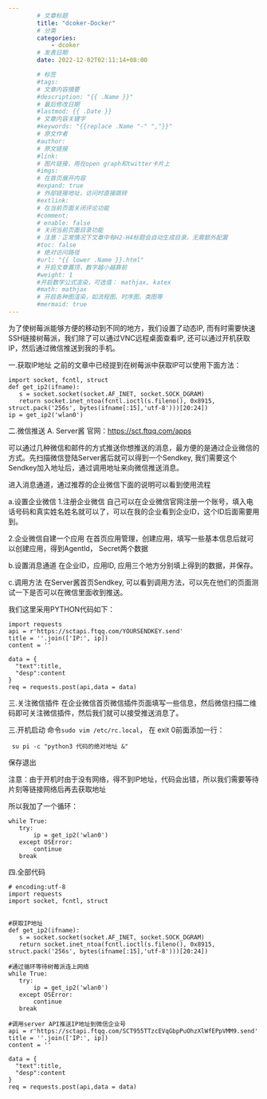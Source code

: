 ```yaml
---
        # 文章标题
        title: "dcoker-Docker"
        # 分类
        categories: 
            - dcoker
        # 发表日期
        date: 2022-12-02T02:11:14+08:00

        # 标签
        #tags:
        # 文章内容摘要
        #description: "{{ .Name }}" 
        # 最后修改日期
        #lastmod: {{ .Date }}
        # 文章内容关键字
        #keywords: "{{replace .Name "-" ","}}"
        # 原文作者
        #author:
        # 原文链接
        #link:
        # 图片链接，用在open graph和twitter卡片上
        #imgs:
        # 在首页展开内容
        #expand: true
        # 外部链接地址，访问时直接跳转
        #extlink:
        # 在当前页面关闭评论功能
        #comment:
        # enable: false
        # 关闭当前页面目录功能
        # 注意：正常情况下文章中有H2-H4标题会自动生成目录，无需额外配置
        #toc: false
        # 绝对访问路径
        #url: "{{ lower .Name }}.html"
        # 开启文章置顶，数字越小越靠前
        #weight: 1
        #开启数学公式渲染，可选值： mathjax, katex
        #math: mathjax
        # 开启各种图渲染，如流程图、时序图、类图等
        #mermaid: true
--- 
```


为了使树莓派能够方便的移动到不同的地方，我们设置了动态IP, 而有时需要快速SSH链接树莓派，我们除了可以通过VNC远程桌面查看IP, 还可以通过开机获取IP，然后通过微信推送到我的手机。

一.获取IP地址
之前的文章中已经提到在树莓派中获取IP可以使用下面方法：
```
import socket, fcntl, struct
def get_ip2(ifname):
   s = socket.socket(socket.AF_INET, socket.SOCK_DGRAM)
   return socket.inet_ntoa(fcntl.ioctl(s.fileno(), 0x8915, struct.pack('256s', bytes(ifname[:15],'utf-8')))[20:24])
ip = get_ip2('wlan0')
```
二.微信推送
A. Server酱
官网：https://sct.ftqq.com/apps

可以通过几种微信和邮件的方式推送你想推送的消息，最方便的是通过企业微信的方式。先扫描微信登陆Server酱后就可以得到一个Sendkey, 我们需要这个Sendkey加入地址后，通过调用地址来向微信推送消息。

进入消息通道，通过推荐的企业微信下面的说明可以看到使用流程

a.设置企业微信
1.注册企业微信
自己可以在企业微信官网注册一个账号，填入电话号码和真实姓名姓名就可以了，可以在我的企业看到企业ID，这个ID后面需要用到。

2.企业微信自建一个应用
在首页应用管理，创建应用，填写一些基本信息后就可以创建应用，得到AgentId， Secret两个数据

b.设置消息通道
在企业ID，应用ID, 应用三个地方分别填上得到的数据，并保存。

c.调用方法
在Server酱首页Sendkey, 可以看到调用方法，可以先在他们的页面测试一下是否可以在微信里面收到推送。

我们这里采用PYTHON代码如下：
```
import requests
api = r'https://sctapi.ftqq.com/YOURSENDKEY.send'
title = ''.join(['IP:', ip])
content = ''

data = {
  "text":title,
  "desp":content
}
req = requests.post(api,data = data)
```

三.关注微信插件
在企业微信首页微信插件页面填写一些信息，然后微信扫描二维码即可关注微信插件，然后我们就可以接受推送消息了。



三.开机启动
命令```sudo vim /etc/rc.local```， 在 exit 0前面添加一行：

``` su pi -c "python3 代码的绝对地址 &"```

保存退出

注意：由于开机时由于没有网络，得不到IP地址，代码会出错，所以我们需要等待片刻等链接网络后再去获取地址

所以我加了一个循环：
```
while True:
   try:
       ip = get_ip2('wlan0')
   except OSError:
       continue
   break
```
四.全部代码
```
# encoding:utf-8
import requests
import socket, fcntl, struct


#获取IP地址
def get_ip2(ifname):
   s = socket.socket(socket.AF_INET, socket.SOCK_DGRAM)
   return socket.inet_ntoa(fcntl.ioctl(s.fileno(), 0x8915, struct.pack('256s', bytes(ifname[:15],'utf-8')))[20:24])  

#通过循环等待树莓派连上网络
while True:
   try:
       ip = get_ip2('wlan0')
   except OSError:
       continue
   break

#调用server API推送IP地址到微信企业号
api = r'https://sctapi.ftqq.com/SCT955TTzcEVqGbpPuOhzXlWfEPpVMM9.send'
title = ''.join(['IP:', ip])
content = ''

data = {
  "text":title,
  "desp":content
}
req = requests.post(api,data = data)
```
